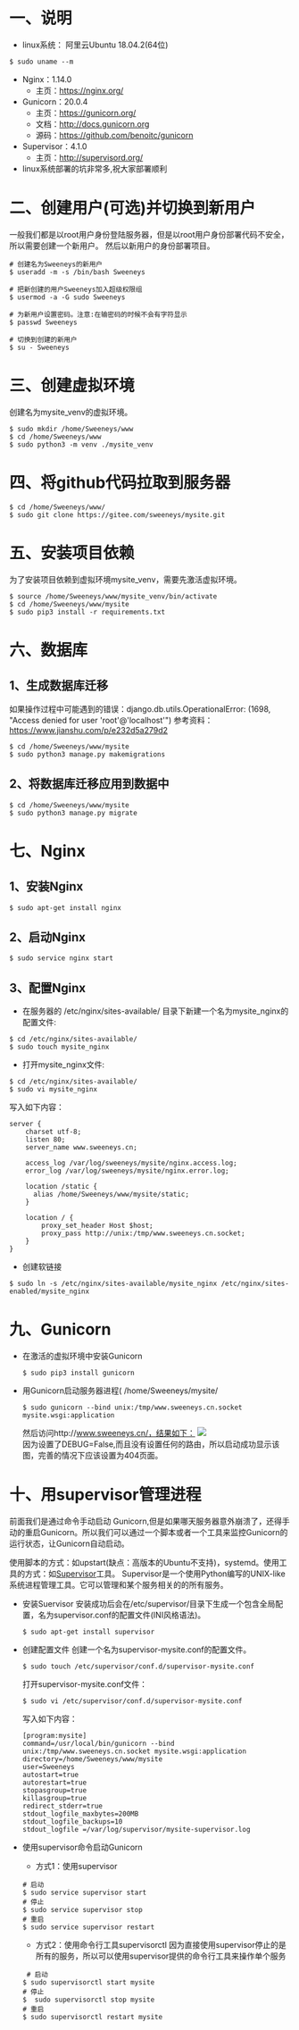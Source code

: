 # 一、说明
  - linux系统： 阿里云Ubuntu 18.04.2(64位)
  ``` 
  $ sudo uname --m
  ```
  - Nginx：1.14.0
    - 主页：https://nginx.org/
  - Gunicorn：20.0.4
    - 主页：https://gunicorn.org/
    - 文档：http://docs.gunicorn.org
    - 源码：https://github.com/benoitc/gunicorn
  - Supervisor：4.1.0
    - 主页：http://supervisord.org/
  - linux系统部署的坑非常多,祝大家部署顺利
# 二、创建用户(可选)并切换到新用户
一般我们都是以root用户身份登陆服务器，但是以root用户身份部署代码不安全，所以需要创建一个新用户。
然后以新用户的身份部署项目。
``` 
# 创建名为Sweeneys的新用户
$ useradd -m -s /bin/bash Sweeneys

# 把新创建的用户Sweeneys加入超级权限组
$ usermod -a -G sudo Sweeneys

# 为新用户设置密码。注意:在输密码的时候不会有字符显示
$ passwd Sweeneys

# 切换到创建的新用户
$ su - Sweeneys
```

# 三、创建虚拟环境
创建名为mysite_venv的虚拟环境。
``` 
$ sudo mkdir /home/Sweeneys/www
$ cd /home/Sweeneys/www
$ sudo python3 -m venv ./mysite_venv
```
# 四、将github代码拉取到服务器
``` 
$ cd /home/Sweeneys/www/
$ sudo git clone https://gitee.com/sweeneys/mysite.git
```
# 五、安装项目依赖
为了安装项目依赖到虚拟环境mysite_venv，需要先激活虚拟环境。
``` 
$ source /home/Sweeneys/www/mysite_venv/bin/activate
$ cd /home/Sweeneys/www/mysite
$ sudo pip3 install -r requirements.txt 
```
# 六、数据库
## 1、生成数据库迁移
如果操作过程中可能遇到的错误：django.db.utils.OperationalError: (1698, "Access denied for user 'root'@'localhost'")
参考资料：https://www.jianshu.com/p/e232d5a279d2
``` 
$ cd /home/Sweeneys/www/mysite
$ sudo python3 manage.py makemigrations
```
## 2、将数据库迁移应用到数据中
```
$ cd /home/Sweeneys/www/mysite 
$ sudo python3 manage.py migrate
```
# 七、Nginx
## 1、安装Nginx

``` 
$ sudo apt-get install nginx
```
## 2、启动Nginx

``` 
$ sudo service nginx start
```
## 3、配置Nginx
- 在服务器的 /etc/nginx/sites-available/ 目录下新建一个名为mysite_nginx的配置文件:
``` 
$ cd /etc/nginx/sites-available/ 
$ sudo touch mysite_nginx
```
- 打开mysite_nginx文件:
```
$ cd /etc/nginx/sites-available/ 
$ sudo vi mysite_nginx
```
写入如下内容：
``` 
server {
    charset utf-8;
    listen 80;
    server_name www.sweeneys.cn;

    access_log /var/log/sweeneys/mysite/nginx.access.log;
    error_log /var/log/sweeneys/mysite/nginx.error.log;

    location /static {
      alias /home/Sweeneys/www/mysite/static;
    }

    location / {
        proxy_set_header Host $host;
        proxy_pass http://unix:/tmp/www.sweeneys.cn.socket;
    }
}

```
- 创建软链接
``` 
$ sudo ln -s /etc/nginx/sites-available/mysite_nginx /etc/nginx/sites-enabled/mysite_nginx
```

# 九、Gunicorn
- 在激活的虚拟环境中安装Gunicorn
    ``` 
    $ sudo pip3 install gunicorn
    ```
- 用Gunicorn启动服务器进程(
/home/Sweeneys/mysite/
    ``` 
    $ sudo gunicorn --bind unix:/tmp/www.sweeneys.cn.socket mysite.wsgi:application
    ```
    然后访问http://www.sweeneys.cn/，结果如下： ![](images/02_Linux服务器Django启动成功截图.png)
    <br/>因为设置了DEBUG=False,而且没有设置任何的路由，所以启动成功显示该图，完善的情况下应该设置为404页面。
# 十、用supervisor管理进程
前面我们是通过命令手动启动 Gunicorn,但是如果哪天服务器意外崩溃了，还得手动的重启Gunicorn。所以我们可以通过一个脚本或者一个工具来监控Gunicorn的运行状态，让Gunicorn自动启动。

使用脚本的方式：如upstart(缺点：高版本的Ubuntu不支持)，systemd。使用工具的方式：如[Supervisor](http://supervisord.org/)工具。
Supervisor是一个使用Python编写的UNIX-like系统进程管理工具。它可以管理和某个服务相关的的所有服务。

 - 安装Suervisor
     安装成功后会在/etc/supervisor/目录下生成一个包含全局配置，名为supervisor.conf的配置文件(INI风格语法)。
     
     ``` 
     $ sudo apt-get install supervisor
     ```
 - 创建配置文件
    创建一个名为supervisor-mysite.conf的配置文件。
    
     ``` 
     $ sudo touch /etc/supervisor/conf.d/supervisor-mysite.conf
     ```
     打开supervisor-mysite.conf文件：
     ``` 
     $ sudo vi /etc/supervisor/conf.d/supervisor-mysite.conf
     ```
     写入如下内容：
     ``` 
    [program:mysite]
    command=/usr/local/bin/gunicorn --bind unix:/tmp/www.sweeneys.cn.socket mysite.wsgi:application
    directory=/home/Sweeneys/www/mysite
    user=Sweeneys
    autostart=true
    autorestart=true
    stopasgroup=true
    killasgroup=true
    redirect_stderr=true
    stdout_logfile_maxbytes=200MB
    stdout_logfile_backups=10
    stdout_logfile =/var/log/supervisor/mysite-supervisor.log
     ```
 - 使用supervisor命令启动Gunicorn
     - 方式1：使用supervisor
     ``` 
     # 启动
     $ sudo service supervisor start
     # 停止
     $ sudo service supervisor stop
     # 重启
     $ sudo service supervisor restart
     ```
     - 方式2：使用命令行工具supervisorctl
     因为直接使用supervisor停止的是所有的服务，所以可以使用supervisor提供的命令行工具来操作单个服务
     ``` 
      # 启动
     $ sudo supervisorctl start mysite
     # 停止
     $  sudo supervisorctl stop mysite
     # 重启
     $ sudo supervisorctl restart mysite
     ```

 
